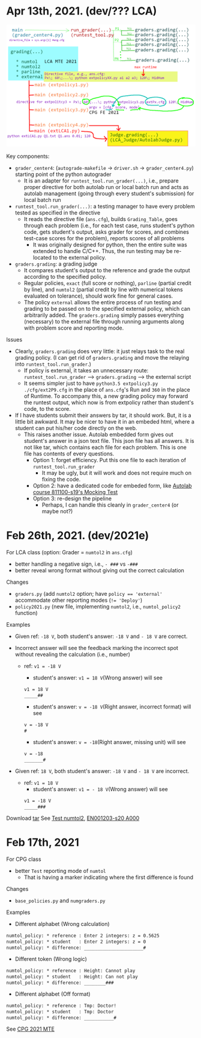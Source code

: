 # Apr 13th, 2021. (dev/??? LCA)
![Autograder](https://github.com/tatpongkatanyukul/Autolab/raw/main/dev/autograder.png)

Key components:  
  * ```grader_center4```: (```autograde-makefile``` -> ```driver.sh``` -> ```grader_center4.py```) starting point of the python autograder
    * It is an adapter for ```runtest_tool.run_grader(...)```, i.e., prepare proper directive for both autolab run or local batch run and acts as autolab management (going through every student's submission) for local batch run
  * ```runtest_tool.run_grader(...)```: a testing manager to have every problem tested as specified in the directive
    * It reads the directive file (```ans.cfg```), builds ```Grading_Table```, goes through each problem (i.e., for each test case, runs student's python code, gets student's output, asks grader for scores, and combines test-case scores for the problem), reports scores of all problems
      * It was originally designed for python, then the entire suite was extended to handle C/C++. Thus, the run testing may be re-located to the external policy.
  * ```graders.grading```: a grading judge
    * It compares student's output to the reference and grade the output according to the specified policy.
    * Regular policies, ```exact``` (full score or nothing), ```parline``` (partial credit by line), and ```numtol2``` (partial credit by line with numerical tokens evaluated on tolerance), should work fine for general cases.
    * The policy ```external``` allows the entire process of run testing and grading to be passed on to the specified external policy, which can arbitrarily added. The ```graders.grading``` simply passes everything (necessary) to the external file through running arguments along with problem score and reporting mode. 

Issues
  * Clearly, ```graders.grading``` does very little: it just relays task to the real grading policy. (I can get rid of ```graders.grading``` and move the relaying into ```runtest_tool.run_grader```.)
    * If policy is external, it takes an unnecessary route: ```runtest_tool.run_grader``` -->  ```graders.grading``` --> the external script
    * It seems simpler just to have ```python3.5 extpolicy3.py ./cfg/ext2P9.cfg``` in the place of ```ans.cfg```'s Run and ```360``` in the place of Runtime. To accompany this, a new grading policy may forward the runtest output, which now is from extpolicy rather than student's code, to the score.
  * If I have students submit their answers by tar, it should work. But, it is a little bit awkward. It may be nicer to have it in an embeded html, where a student can put his/her code directly on the web.
    * This raises another issue. Autolab embedded form gives out student's answer in a json text file. This json file has all answers. It is not like tar, which contains each file for each problem. This is one file has contents of every questions.
      * Option 1: forget efficiency. Put this one file to each iteration of ```runtest_tool.run_grader```
        * It may be ugly, but it will work and does not require much on fixing the code.
      * Option 2: have a dedicated code for embeded form, like [Autolab course 811100-s19's Mocking Test](https://autolab.en.kku.ac.th/courses/811100-s19/assessments/testembeddedform)
      * Option 3: re-design the pipeline
        * Perhaps, I can handle this cleanly in ```grader_center4``` (or maybe not?)

# Feb 26th, 2021. (dev/2021e)
For LCA class (option: Grader = ```numtol2``` in ```ans.cfg```)
  * better handling a negative sign, i.e., ```- ###``` vs ```-###``` 
  * better reveal wrong format without giving out the correct calculation

Changes
  * ```graders.py``` (add ```numtol2``` option; have ```policy == 'external'``` accommodate other reporting modes (```!= 'Deploy'```)
  * ```policy2021.py``` (new file, implementing ```numtol2```, i.e., ```numtol_policy2``` function)

Examples
  * Given ref: ```-18 V```, both student's answer: ```-18 V``` and ```- 18 V``` are correct.
  * Incorrect answer will see the feedback marking the incorrect spot without revealing the calculation (i.e., number)
    * ref: ```v1 = -18 V```
      * student's answer: ```v1 = 18 V```(Wrong answer) will see
      ```
      v1 = 18 V
      _____##
      ```

      * student's answer: ```v = -18 V```(Right answer, incorrect format) will see
      ```
      v = -18 V
      # 
      ```
      * student's answer: ```v = -18```(Right answer, missing unit) will see
      ```
      v = -18 
      _______# 
      ```

  * Given ref: ```18 V```, both student's answer: ```-18 V``` and ```- 18 V``` are incorrect.
    * ref: ```v1 = 18 V```
      * student's answer: ```v1 = - 18 V```(Wrong answer) will see
      ```
      v1 = -18 V
      _____###
      ```

Download [tar](https://github.com/tatpongkatanyukul/Autolab/blob/main/dev/autogradeHidNum.tar)
See [Test numtol2](https://autolab.en.kku.ac.th/courses/Test/assessments/numtol2), [EN001203-s20 A000](https://autolab.en.kku.ac.th/courses/001203-s20/assessments/a000)


# Feb 17th, 2021
For CPG class
  * better ```Test``` reporting mode of ```numtol```
    * That is having a marker indicating where the first difference is found

Changes
  * ```base_policies.py``` and ```numgraders.py```

Examples
  * Different alphabet (Wrong calculation)
```
numtol_policy: * reference : Enter 2 integers: z = 0.5625
numtol_policy: * student   : Enter 2 integers: z = 0
numtol_policy: * difference: ______________________#
```
  * Different token (Wrong logic)
```
numtol_policy: * reference : Height: Cannot play
numtol_policy: * student   : Height: Can not play
numtol_policy: * difference: ________###
```

  * Different alphabet (Off format)
```
numtol_policy: * reference : Tmp: Doctor!
numtol_policy: * student   : Tmp: Doctor
numtol_policy: * difference: ___________#
```

See [CPG 2021 MTE](https://autolab.en.kku.ac.th/courses/001203-s20/assessments/e1)
